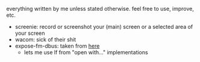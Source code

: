 everything written by me unless stated otherwise. feel free to use, improve, etc.

- screenie: record or screenshot your (main) screen or a selected area of your screen
- wacom: sick of their shit
- expose-fm-dbus: taken from [here](https://github.com/gokcehan/lf/issues/676#issuecomment-891866137)
  - lets me use lf from "open with..." implementations
